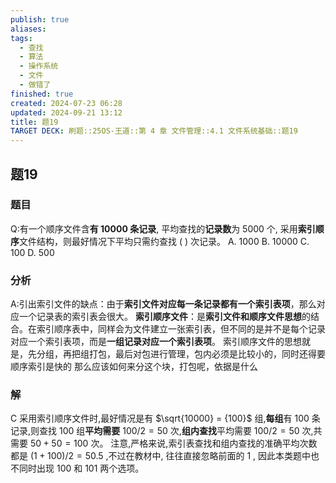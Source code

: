 ```yaml
---
publish: true
aliases: 
tags:
  - 查找
  - 算法
  - 操作系统
  - 文件
  - 做错了
finished: true
created: 2024-07-23 06:28
updated: 2024-09-21 13:12
title: 题19
TARGET DECK: 刷题::25OS-王道::第 4 章 文件管理::4.1 文件系统基础::题19
---
```

## 题19
### 题目
Q:有一个顺序文件含**有 10000 条记录**, 平均查找的**记录数**为 5000 个, 采用**索引顺序**文件结构，则最好情况下平均只需约查找 ( ) 次记录。
A. 1000 
B. 10000 
C. 100 
D. 500
### 分析
A:引出索引文件的缺点：由于**索引文件对应每一条记录都有一个索引表项**，那么对应一个记录表的索引表会很大。
**索引顺序文件**：是**索引文件和顺序文件思想**的结合。在索引顺序表中，同样会为文件建立一张索引表，但不同的是并不是每个记录对应一个索引表项，而是**一组记录对应一个索引表项**。
索引顺序文件的思想就是，先分组，再把组打包，最后对包进行管理，包内必须是比较小的，同时还得要顺序索引是快的
那么应该如何来分这个块，打包呢，依据是什么
### 解
C
采用索引顺序文件时,最好情况是有 $\sqrt{10000} = {100}$ 组,**每组**有 100 条记录,则查找 100 组**平均需要** ${100}/2 = {50}$ 次,**组内查找**平均需要 ${100}/2 = {50}$ 次,共需要 ${50} + {50} = {100}$ 次。
注意,严格来说,索引表查找和组内查找的准确平均次数都是 $\left( {1 + {100}}\right) /2 = {50.5}$ ,不过在教材中, 往往直接忽略前面的 1 , 因此本类题中也不同时出现 100 和 101 两个选项。
<!--ID: 1725343910852-->

